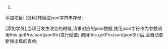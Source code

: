 
1. 


添加项目: [资料]转换成json字符串存储;

[添加学员],当项目发生改变的时候,请求对应的json数据,使用json字符作为参数调用this.getProJson(jsonStr)进行赋值;
调用this.getProJson(jsonStr)后,会自动更新弹出框的表单;